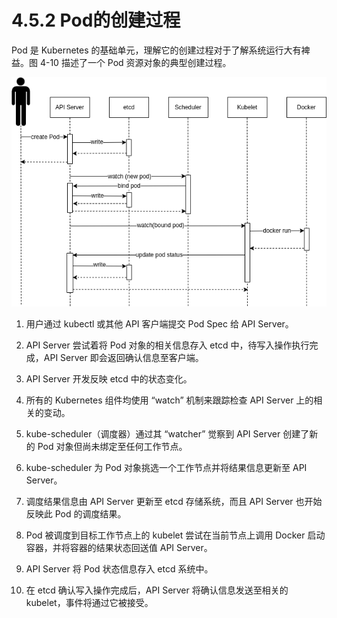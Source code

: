 [1]: /images/chapter_4/Pod资源对象创建过程.drawio.png

# 4.5.2 Pod的创建过程

Pod 是 Kubernetes 的基础单元，理解它的创建过程对于了解系统运行大有裨益。图 4-10 描述了一个 Pod 资源对象的典型创建过程。

![Pod 资源对象创建过程][1]

1) 用户通过 kubectl 或其他 API 客户端提交 Pod Spec 给 API Server。

2) API Server 尝试着将 Pod 对象的相关信息存入 etcd 中，待写入操作执行完成，API Server 即会返回确认信息至客户端。

3) API Server 开发反映 etcd 中的状态变化。

4) 所有的 Kubernetes 组件均使用 “watch” 机制来跟踪检查 API Server 上的相关的变动。

5) kube-scheduler（调度器）通过其 “watcher” 觉察到 API Server 创建了新的 Pod 对象但尚未绑定至任何工作节点。

6) kube-scheduler 为 Pod 对象挑选一个工作节点并将结果信息更新至 API Server。

7) 调度结果信息由 API Server 更新至 etcd 存储系统，而且 API Server 也开始反映此 Pod 的调度结果。

8) Pod 被调度到目标工作节点上的 kubelet 尝试在当前节点上调用 Docker 启动容器，并将容器的结果状态回送值 API Server。

9) API Server 将 Pod 状态信息存入 etcd 系统中。

10) 在 etcd 确认写入操作完成后，API Server 将确认信息发送至相关的 kubelet，事件将通过它被接受。